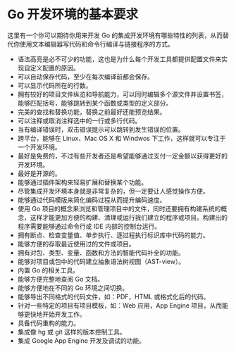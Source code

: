 # Go 开发环境的基本要求

这里有一个你可以期待你用来开发 Go 的集成开发环境有哪些特性的列表，从而替代你使用文本编辑器写代码和命令行编译与链接程序的方式。

- 语法高亮是必不可少的功能，这也是为什么每个开发工具都提供配置文件来实现自定义配置的原因。
- 可以自动保存代码，至少在每次编译前都会保存。
- 可以显示代码所在的行数。
- 拥有较好的项目文件纵览和导航能力，可以同时编辑多个源文件并设置书签，能够匹配括号，能够跳转到某个函数或类型的定义部分。
- 完美的查找和替换功能，替换之前最好还能预览结果。
- 可以注释或取消注释选中的一行或多行代码。
- 当有编译错误时，双击错误提示可以跳转到发生错误的位置。
- 跨平台，能够在 Linux、Mac OS X 和 Windwos 下工作，这样就可以专注于一个开发环境。
- 最好是免费的，不过有些开发者还是希望能够通过支付一定金额以获得更好的开发环境。
- 最好是开源的。
- 能够通过插件架构来轻易扩展和替换某个功能。
- 尽管集成开发环境本身就是非常复杂的，但一定要让人感觉操作方便。
- 能够通过代码模版来简化编码过程从而提升编码速度。
- 使用 Go 项目的概念来浏览和管理项目中的文件，同时还要拥有构建系统的概念，这样才能更加方便的构建、清理或运行我们建立的程序或项目。构建出的程序需要能够通过命令行或 IDE 内部的控制台运行。
- 拥有断点、检查变量值、单步执行、逐过程执行标识库中代码的能力。
- 能够方便的存取最近使用过的文件或项目。
- 拥有对包、类型、变量、函数和方法的智能代码补全的功能。
- 能够对项目或包中的代码建立抽象语法树视图（AST-view）。
- 内置 Go 的相关工具。
- 能够方便完整地查阅 Go 文档。
- 能够方便地在不同的 Go 环境之间切换。
- 能够导出不同格式的代码文件，如：PDF，HTML 或格式化后的代码。
- 针对一些特定的项目有项目模板，如：Web 应用，App Engine 项目，从而能够更快地开始开发工作。
- 具备代码重构的能力。
- 集成像 hg 或 git 这样的版本控制工具。
- 集成 Google App Engine 开发及调试的功能。
